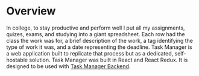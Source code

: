 # Overview

In college, to stay productive and perform well I put all my assignments, quizes, exams, and studying into a giant spreadsheet.
Each row had the class the work was for, a brief description of the work, a tag identifying the type of work it was, and a date representing the deadline.
Task Manager is a web application built to replicate that process but as a dedicated, self-hostable solution.
Task Manager was built in React and React Redux. 
It is designed to be used with [Task Manager Backend](https://github.com/stephencz/task-manager-backend).
